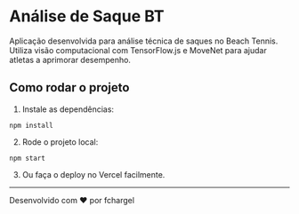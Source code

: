 
# Análise de Saque BT

Aplicação desenvolvida para análise técnica de saques no Beach Tennis. Utiliza visão computacional com TensorFlow.js e MoveNet para ajudar atletas a aprimorar desempenho.

## Como rodar o projeto

1. Instale as dependências:
```
npm install
```

2. Rode o projeto local:
```
npm start
```

3. Ou faça o deploy no Vercel facilmente.

---

Desenvolvido com ❤️ por fchargel
